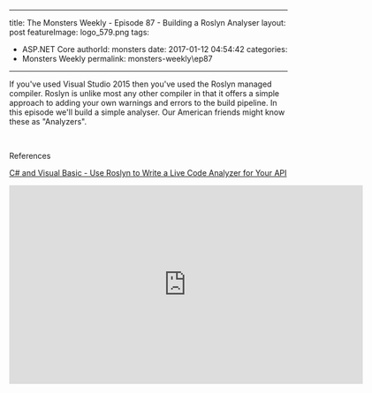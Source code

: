 
---
title: The Monsters Weekly - Episode 87 -  Building a Roslyn Analyser
layout: post
featureImage: logo_579.png
tags: 
  - ASP.NET Core
authorId: monsters
date: 2017-01-12 04:54:42
categories:
  - Monsters Weekly
permalink: monsters-weekly\ep87
---

<p>If you've used Visual Studio 2015 then you've used the Roslyn managed compiler. Roslyn is unlike most any other compiler in that it offers a simple approach to adding your own warnings and errors to the build pipeline. In this episode we'll build a simple analyser. Our American friends might know these as &quot;Analyzers&quot;.</p><p>&nbsp;</p><p>References</p><p><a href="https://msdn.microsoft.com/en-us/magazine/dn879356.aspx">C# and Visual Basic - Use Roslyn to Write a Live Code Analyzer for Your API</a></p> 

<!--more-->
<iframe src='https://channel9.msdn.com/Series/aspnetmonsters/ASPNET-Monsters-87-Building-a-Roslyn-Analyser/player' width='640' height='360' allowFullScreen frameBorder='0'></iframe>
